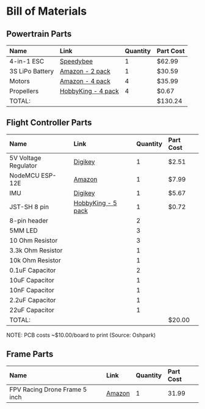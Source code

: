 # Bill of Materials


## Powertrain Parts
| Name | Link | Quantity | Part Cost |
| :--- | :--- | :--- | :---- |
| 4-in-1 ESC | [Speedybee](https://www.speedybee.com/speedybee-f7-v3-bl32-50a-4-in-1-esc/) | 1 | $62.99 |
| 3S LiPo Battery | [Amazon - 2 pack](https://www.amazon.com/dp/B07Y67MKQB?psc=1&ref=ppx_yo2ov_dt_b_product_details) | 1 | $30.59 |
| Motors | [Amazon - 4 pack](https://www.amazon.com/dp/B07ZCL45RR?psc=1&ref=ppx_yo2ov_dt_b_product_details) | 4 | $35.99 |
| Propellers | [HobbyKing - 4 pack](https://hobbyking.com/en_us/diatone-5030-plastic-self-tightening-propellers-5-x-3-cw-ccw-green-2-pairs.html) | 4 | $0.67 |
| TOTAL: | | | $130.24 |

## Flight Controller Parts

| Name | Link | Quantity | Part Cost |
| :--- | :--- | :--- | :---- |
| 5V Voltage Regulator | [Digikey](https://www.digikey.com/en/products/detail/cui-inc/VXO7805-500/7350288) | 1 | $2.51 |
| NodeMCU ESP-12E | [Amazon](https://www.amazon.com/dp/B010O1G1ES?psc=1&ref=ppx_yo2ov_dt_b_product_details) | 1 | $7.99 |
| IMU | [Digikey](https://www.digikey.com/en/products/detail/tdk-invensense/ICM-20600/8544628) | 1 | $5.67 |
| JST-SH 8 pin | [HobbyKing - 5 pack](https://hobbyking.com/en_us/jst-sh-8pin-socket-surface-mount-5pcs.html) | 1 | $0.72 |
| 8-pin header |  | 2 |  |
| 5MM LED |  | 3 |  |
| 10 Ohm Resistor |  | 3 |  |
| 3.3k Ohm Resistor |  | 1 |  |
| 10k Ohm Resistor |  | 1 |  |
| 0.1uF Capacitor |  | 2 |  |
| 10uF Capacitor |  | 1 |  |
| 10nF Capacitor |  | 1 |  |
| 2.2uF Capacitor |  | 1 |  |
| 22uF Capacitor |  | 1 |  |
| TOTAL: |  |  | $20.00 |

NOTE: PCB costs ~$10.00/board to print (Source: Oshpark)

## Frame Parts

| Name | Link | Quantity | Part Cost |
| :--- | :--- | :--- | :---- |
| FPV Racing Drone Frame 5 inch | [Amazon](https://www.amazon.com/gp/product/B071HL5V3H/ref=ppx_yo_dt_b_asin_title_o00_s00?ie=UTF8&psc=1) | 1 | 31.99 |
